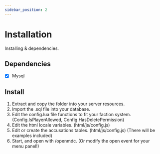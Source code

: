 ```yaml
---
sidebar_position: 2
---
```


# Installation

Installing & dependencies.

## Dependencies
- [x] Mysql

## Install
1. Extract and copy the folder into your server resources.
2. Import the .sql file into your database.
3. Edit the config.lua file functions to fit your faction system. (Config.IsPlayerAllowed, Config.HasDeletePermission)
4. Edit the html locale variables. (html/js/config.js)
5. Edit or create the accusations tables. (html/js/config.js) (There will be examples included)
6. Start, and open with /openmdc. (Or modify the open event for your menu panel!)